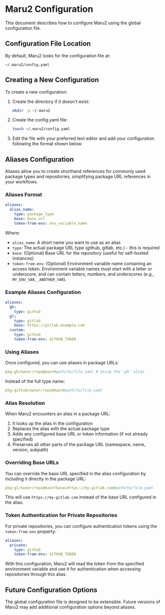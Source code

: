 # Maru2 Configuration

This document describes how to configure Maru2 using the global configuration file.

## Configuration File Location

By default, Maru2 looks for the configuration file at:

```
~/.maru2/config.yaml
```

## Creating a New Configuration

To create a new configuration:

1. Create the directory if it doesn't exist:

   ```sh
   mkdir -p ~/.maru2
   ```

2. Create the config.yaml file:

   ```sh
   touch ~/.maru2/config.yaml
   ```

3. Edit the file with your preferred text editor and add your configuration following the format shown below.

## Aliases Configuration

Aliases allow you to create shorthand references for commonly used package types and repositories, simplifying package URL references in your workflows.

### Aliases Format

```yaml
aliases:
  alias_name:
    type: package_type
    base: base_url
    token-from-env: env_variable_name
```

Where:

- `alias_name`: A short name you want to use as an alias
- `type`: The actual package URL type (github, gitlab, etc.) - this is required
- `base`: (Optional) Base URL for the repository (useful for self-hosted instances)
- `token-from-env`: (Optional) Environment variable name containing an access token. Environment variable names must start with a letter or underscore, and can contain letters, numbers, and underscores (e.g., `MY_ENV_VAR`, `_ANOTHER_VAR`).

### Example Aliases Configuration

```yaml
aliases:
  gh:
    type: github
  gl:
    type: gitlab
    base: https://gitlab.example.com
  custom:
    type: github
    token-from-env: GITHUB_TOKEN
```

### Using Aliases

Once configured, you can use aliases in package URLs:

```yaml
pkg:gh/owner/repo@main#path/to/file.yaml # Using the 'gh' alias
```

Instead of the full type name:

```yaml
pkg:github/owner/repo@main#path/to/file.yaml
```

### Alias Resolution

When Maru2 encounters an alias in a package URL:

1. It looks up the alias in the configuration
2. Replaces the alias with the actual package type
3. Adds any configured base URL or token information (if not already specified)
4. Preserves all other parts of the package URL (namespace, name, version, subpath)

### Overriding Base URLs

You can override the base URL specified in the alias configuration by including it directly in the package URL:

```yaml
pkg:gl/owner/repo@main?base=https://my-gitlab.com#path/to/file.yaml
```

This will use `https://my-gitlab.com` instead of the base URL configured in the alias.

### Token Authentication for Private Repositories

For private repositories, you can configure authentication tokens using the `token-from-env` property:

```yaml
aliases:
  private:
    type: github
    token-from-env: GITHUB_TOKEN
```

With this configuration, Maru2 will read the token from the specified environment variable and use it for authentication when accessing repositories through this alias.

## Future Configuration Options

The global configuration file is designed to be extensible. Future versions of Maru2 may add additional configuration options beyond aliases.
